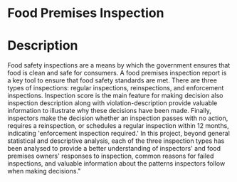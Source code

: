 # Food Premises Inspection


# Description



Food safety inspections are a means by which the government ensures that food is clean and safe for consumers. A food premises inspection report is a key tool to ensure that food safety standards are met. 
There are three types of inspections: regular inspections, reinspections, and enforcement inspections. Inspection score is the main feature for making decision also inspection description along with violation-description provide valuable information to illustrate why these decisions have been made.
Finally, inspectors make the decision whether an inspection passes with no action, requires a reinspection, or schedules a regular inspection within 12 months, indicating 'enforcement inspection required.' In this project, beyond general statistical and descriptive analysis, each of the three inspection types has been analysed to provide a better understanding of inspectors' and food premises owners' responses to inspection, common reasons for failed inspections, and valuable information about the patterns inspectors follow when making decisions."

